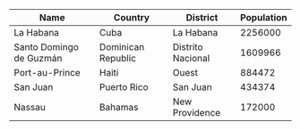 | Name | Country | District | Population |
| --- | --- | --- | --- |
| La Habana | Cuba | La Habana | 2256000 |  |
| Santo Domingo de Guzmán | Dominican Republic | Distrito Nacional | 1609966 |  |
| Port-au-Prince | Haiti | Ouest | 884472 |  |
| San Juan | Puerto Rico | San Juan | 434374 |  |
| Nassau | Bahamas | New Providence | 172000 |  |
